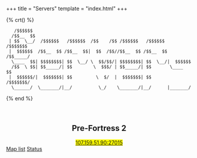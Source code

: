 +++
title = "Servers"
template = "index.html"
+++

{% crt() %}
```
   /$$$$$$                                                             
  /$$__  $$                                                            
 | $$  \__/  /$$$$$$   /$$$$$$  /$$    /$$ /$$$$$$   /$$$$$$   /$$$$$$$
 |  $$$$$$  /$$__  $$ /$$__  $$|  $$  /$$//$$__  $$ /$$__  $$ /$$_____/
  \____  $$| $$$$$$$$| $$  \__/ \  $$/$$/| $$$$$$$$| $$  \__/|  $$$$$$ 
  /$$  \ $$| $$_____/| $$        \  $$$/ | $$_____/| $$       \____  $$
 |  $$$$$$/|  $$$$$$$| $$         \  $/  |  $$$$$$$| $$       /$$$$$$$/
  \______/  \_______/|__/          \_/    \_______/|__/      |_______/
```
{% end %}

<br>
<div align="center">
<h2 style="color:var(--accent-color);">Pre-Fortress 2</h2>
<mark><a href="steam://connect/107.159.51.90:27015">107.159.51.90:27015</a></mark>
<br>
</div>

<div class="buttons centered">
<a href="https://caltropnetwork.github.io/pf2" class="external big" target="_blank" rel="noopener noreferrer">Map list</a>
<a href="https://stats.uptimerobot.com/4PWO2UYXJN/" class="external big" target="_blank" rel="noopener noreferrer">Status</a>
</div>
